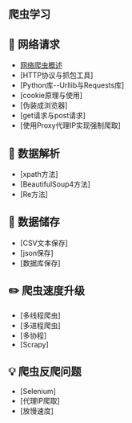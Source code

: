 ## 爬虫学习

## :watermelon: 网络请求
- [网络爬虫概述](https://github.com/KissMyLady/RobotSpiders_is_come_in/blob/master/None/1--%E7%88%AC%E8%99%AB%E6%A6%82%E8%BF%B0.md)
- [HTTP协议与抓包工具]
- [Python库--Urllib与Requests库]
- [cookie原理与使用]
- [伪装成浏览器]
- [get请求与post请求]
- [使用Proxy代理IP实现强制爬取]

## :wrench:  数据解析
- [xpath方法]
- [BeautifulSoup4方法]
- [Re方法]

  
## :floppy_disk: 数据储存
- [CSV文本保存]
- [json保存]
- [数据库保存]

 
## :pencil2: 爬虫速度升级
- [多线程爬虫]
- [多进程爬虫]
- [多协程]
- [Scrapy]


## :bulb: 爬虫反爬问题
- [Selenium]
- [代理IP爬取]
- [放慢速度]

